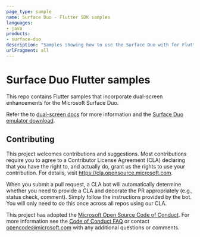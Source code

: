 ```yaml
---
page_type: sample
name: Surface Duo - Flutter SDK samples
languages:
- java
products:
- surface-duo
description: "Samples showing how to use the Surface Duo with for Flutter for Android app development."
urlFragment: all
---
```

# Surface Duo Flutter samples

This repo contains Flutter samples that incorporate dual-screen enhancements for the Microsoft Surface Duo.

Refer the to [dual-screen docs](https://docs.microsoft.com/dual-screen/) for more information and the [Surface Duo emulator download](https://docs.microsoft.com/dual-screen/android/get-duo-sdk).

## Contributing

This project welcomes contributions and suggestions.  Most contributions require you to agree to a
Contributor License Agreement (CLA) declaring that you have the right to, and actually do, grant us
the rights to use your contribution. For details, visit https://cla.opensource.microsoft.com.

When you submit a pull request, a CLA bot will automatically determine whether you need to provide
a CLA and decorate the PR appropriately (e.g., status check, comment). Simply follow the instructions
provided by the bot. You will only need to do this once across all repos using our CLA.

This project has adopted the [Microsoft Open Source Code of Conduct](https://opensource.microsoft.com/codeofconduct/).
For more information see the [Code of Conduct FAQ](https://opensource.microsoft.com/codeofconduct/faq/) or
contact [opencode@microsoft.com](mailto:opencode@microsoft.com) with any additional questions or comments.
